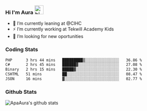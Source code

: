### Hi I'm Aura <img src="https://user-images.githubusercontent.com/1303154/88677602-1635ba80-d120-11ea-84d8-d263ba5fc3c0.gif" width="28px" alt="hi">

- 🔭 I’m currently leaning at @CIHC
- ⚡ I’m currently working at Tekwill Academy Kids
- 🤔 I’m looking for new oportunities


### Coding Stats

<!--START_SECTION:waka-->

```txt
PHP      3 hrs 44 mins   █████████▒░░░░░░░░░░░░░░░   36.86 %
C#       2 hrs 45 mins   ██████▓░░░░░░░░░░░░░░░░░░   27.08 %
Binary   2 hrs 15 mins   █████▓░░░░░░░░░░░░░░░░░░░   22.30 %
CSHTML   51 mins         ██░░░░░░░░░░░░░░░░░░░░░░░   08.47 %
JSON     16 mins         ▓░░░░░░░░░░░░░░░░░░░░░░░░   02.77 %
```

<!--END_SECTION:waka-->

### Github Stats

![ApaAura's github stats](https://github-readme-stats.vercel.app/api?username=ApaAura&count_private=true&theme=tokyonight&hide=contribs,prs)
